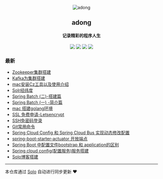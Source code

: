 <p align="center"><img alt="adong" src="https://avatars2.githubusercontent.com/u/17808661?v=4"></p><h2 align="center">
adong
</h2>

<h4 align="center">记录精彩的程序人生</h4>
<p align="center"><a title="adong" target="_blank" href="https://github.com/adongs/solo-blog"><img src="https://img.shields.io/github/last-commit/adongs/solo-blog.svg?style=flat-square&color=FF9900"></a>
<a title="GitHub repo size in bytes" target="_blank" href="https://github.com/adongs/solo-blog"><img src="https://img.shields.io/github/repo-size/adongs/solo-blog.svg?style=flat-square"></a>
<a title="Solo Version" target="_blank" href="https://github.com/b3log/solo/releases"><img src="https://img.shields.io/badge/solo-3.6.5-f1e05a.svg?style=flat-square&color=blueviolet"></a>
<a title="Hits" target="_blank" href="https://github.com/b3log/hits"><img src="https://hits.b3log.org/adongs/solo-blog.svg"></a></p>

### 最新

* [Zookeeper集群搭建](https://adongs.com/articles/2019/09/05/1567670501099.html)
* [Kafka为集群搭建](https://adongs.com/articles/2019/09/04/1567589287529.html)
* [mac安装Cz工具以及使用介绍](https://adongs.com/articles/2019/09/04/1567587385010.html)
* [Solr经纬度](https://adongs.com/articles/2019/09/04/1567585556354.html)
* [Spring Batch (二)-搭建篇](https://adongs.com/articles/2019/08/30/1567132951228.html)
* [Spring Batch (一) -简介篇](https://adongs.com/articles/2019/08/15/1565849267073.html)
* [mac 搭建golang环境](https://adongs.com/articles/2019/08/13/1565671165076.html)
* [SSL 免费申请-Letsencrypt](https://adongs.com/articles/2019/08/12/1565606243689.html)
* [SSH免密码登录](https://adongs.com/articles/2019/08/12/1565601682328.html)
* [Git常用命令](https://adongs.com/articles/2019/07/31/1564564281860.html)
* [Spring Cloud Config 和 Spring Cloud Bus 实现动态修改配置](https://adongs.com/articles/2019/07/23/1563870080765.html)
* [spring-boot-starter-actuator 开放端点](https://adongs.com/articles/2019/07/23/1563867506462.html)
* [Spring Boot 中配置文件bootstrap 和 application的区别](https://adongs.com/articles/2019/07/22/1563789226071.html)
* [Spring cloud config(配置服务)服务搭建](https://adongs.com/articles/2019/07/22/1563785103493.html)
* [Solo博客搭建](https://adongs.com/articles/2019/07/19/1563518672127.html)



---

本仓库通过 [Solo](https://github.com/b3log/solo) 自动进行同步更新 ❤️ 